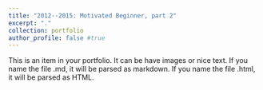 ```yaml
---
title: "2012--2015: Motivated Beginner, part 2"  
excerpt: "."
collection: portfolio
author_profile: false #true
---
```

<!-- ---
title: "Portfolio item number 2"
excerpt: "Short description of portfolio item number 2 <br/><img src='/images/500x300.png'>"
collection: portfolio
--- -->

This is an item in your portfolio. It can be have images or nice text. If you name the file .md, it will be parsed as markdown. If you name the file .html, it will be parsed as HTML. 
